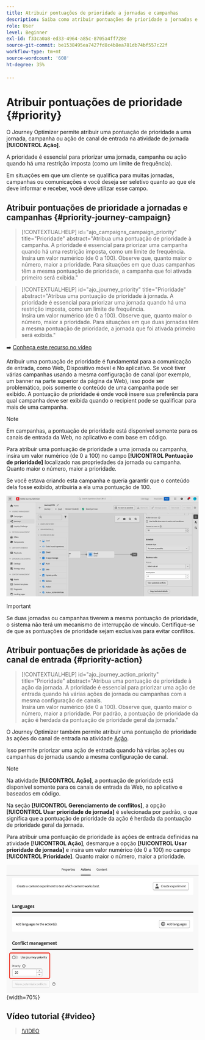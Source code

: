 ```yaml
---
title: Atribuir pontuações de prioridade a jornadas e campanhas
description: Saiba como atribuir pontuações de prioridade a jornadas e campanhas.
role: User
level: Beginner
exl-id: f33ca0a8-ed33-4964-a85c-8705a4ff728e
source-git-commit: be1538495ea7427fd8c4b8ea781db74bf557c22f
workflow-type: tm+mt
source-wordcount: '608'
ht-degree: 35%

---
```


# Atribuir pontuações de prioridade {#priority}

O Journey Optimizer permite atribuir uma pontuação de prioridade a uma jornada, campanha ou ação de canal de entrada na atividade de jornada **[!UICONTROL Ação]**.

A prioridade é essencial para priorizar uma jornada, campanha ou ação quando há uma restrição imposta (como um limite de frequência).

Em situações em que um cliente se qualifica para muitas jornadas, campanhas ou comunicações e você deseja ser seletivo quanto ao que ele deve informar e receber, você deve utilizar esse campo.

## Atribuir pontuações de prioridade a jornadas e campanhas {#priority-journey-campaign}

>[!CONTEXTUALHELP]
>id="ajo_campaigns_campaign_priority"
>title="Prioridade"
>abstract="Atribua uma pontuação de prioridade à campanha. A prioridade é essencial para priorizar uma campanha quando há uma restrição imposta, como um limite de frequência. </br>Insira um valor numérico (de 0 a 100). Observe que, quanto maior o número, maior a prioridade. Para situações em que duas campanhas têm a mesma pontuação de prioridade, a campanha que foi ativada primeiro será exibida."

>[!CONTEXTUALHELP]
>id="ajo_journey_priority"
>title="Prioridade"
>abstract="Atribua uma pontuação de prioridade à jornada. A prioridade é essencial para priorizar uma jornada quando há uma restrição imposta, como um limite de frequência. </br>Insira um valor numérico (de 0 a 100). Observe que, quanto maior o número, maior a prioridade. Para situações em que duas jornadas têm a mesma pontuação de prioridade, a jornada que foi ativada primeiro será exibida."

➡️ [Conheça este recurso no vídeo](#video)

Atribuir uma pontuação de prioridade é fundamental para a comunicação de entrada, como Web, Dispositivo móvel e No aplicativo. Se você tiver várias campanhas usando a mesma configuração de canal (por exemplo, um banner na parte superior da página da Web), isso pode ser problemático, pois somente o conteúdo de uma campanha pode ser exibido. A pontuação de prioridade é onde você insere sua preferência para qual campanha deve ser exibida quando o recipient pode se qualificar para mais de uma campanha.

>[!NOTE]
>
>Em campanhas, a pontuação de prioridade está disponível somente para os canais de entrada da Web, no aplicativo e com base em código.

Para atribuir uma pontuação de prioridade a uma jornada ou campanha, insira um valor numérico (de 0 a 100) no campo **[!UICONTROL Pontuação de prioridade]** localizado nas propriedades da jornada ou campanha. Quanto maior o número, maior a prioridade.

Se você estava criando esta campanha e queria garantir que o conteúdo dela fosse exibido, atribuiria a ela uma pontuação de 100.

![](assets/priority-score.png)

>[!IMPORTANT]
>
>Se duas jornadas ou campanhas tiverem a mesma pontuação de prioridade, o sistema não terá um mecanismo de interrupção de vínculo. Certifique-se de que as pontuações de prioridade sejam exclusivas para evitar conflitos.

## Atribuir pontuações de prioridade às ações de canal de entrada {#priority-action}

>[!CONTEXTUALHELP]
>id="ajo_journey_action_priority"
>title="Prioridade"
>abstract="Atribua uma pontuação de prioridade à ação da jornada. A prioridade é essencial para priorizar uma ação de entrada quando há várias ações de jornada ou campanhas com a mesma configuração de canais.</br>Insira um valor numérico (de 0 a 100). Observe que, quanto maior o número, maior a prioridade. Por padrão, a pontuação de prioridade da ação é herdada da pontuação de prioridade geral da jornada."

O Journey Optimizer também permite atribuir uma pontuação de prioridade às ações do canal de entrada na atividade [Ação](../building-journeys/journey-action.md).

Isso permite priorizar uma ação de entrada quando há várias ações ou campanhas do jornada usando a mesma configuração de canal.

>[!NOTE]
>
>Na atividade **[!UICONTROL Ação]**, a pontuação de prioridade está disponível somente para os canais de entrada da Web, no aplicativo e baseados em código.

Na seção **[!UICONTROL Gerenciamento de conflitos]**, a opção **[!UICONTROL Usar prioridade de jornada]** é selecionada por padrão, o que significa que a pontuação de prioridade da ação é herdada da pontuação de prioridade geral da jornada.

Para atribuir uma pontuação de prioridade às ações de entrada definidas na atividade **[!UICONTROL Ação]**, desmarque a opção **[!UICONTROL Usar prioridade de jornada]** e insira um valor numérico (de 0 a 100) no campo **[!UICONTROL Prioridade]**. Quanto maior o número, maior a prioridade.

![](assets/action-journey-priority-score.png){width=70%}

## Vídeo tutorial {#video}

>[!VIDEO](https://video.tv.adobe.com/v/3435529?quality=12)

